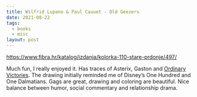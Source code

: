 ```yaml
---
title: Wilfrid Lupano & Paul Cauuet - Old Geezers
date: 2021-08-22
tags:
  - books
  - misc
layout: post
---
```


https://www.fibra.hr/katalog/izdanja/kolorka-110-stare-prdonje/497/

Much fun, I really enjoyed it. Has traces of Asterix, Gaston and [Ordinary Victories](https://www.amazon.com/Ordinary-Victories-Manu-Larcenet/dp/1561634239). The drawing initially reminded me of Disney’s One Hundred and One Dalmatians. Gags are great, drawing and coloring are beautiful. Nice balance between humor, social commentary and relationship drama.
